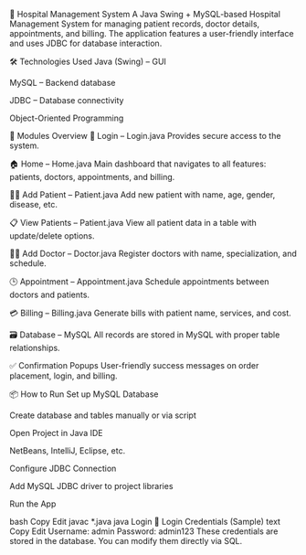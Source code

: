 🏥 Hospital Management System
A Java Swing + MySQL-based Hospital Management System for managing patient records, doctor details, appointments, and billing. The application features a user-friendly interface and uses JDBC for database interaction.

🛠️ Technologies Used
Java (Swing) – GUI

MySQL – Backend database

JDBC – Database connectivity

Object-Oriented Programming

📁 Modules Overview
🔐 Login – Login.java
Provides secure access to the system.


🏠 Home – Home.java
Main dashboard that navigates to all features: patients, doctors, appointments, and billing.


👨‍⚕️ Add Patient – Patient.java
Add new patient with name, age, gender, disease, etc.


📋 View Patients – Patient.java
View all patient data in a table with update/delete options.


👩‍⚕️ Add Doctor – Doctor.java
Register doctors with name, specialization, and schedule.


🕒 Appointment – Appointment.java
Schedule appointments between doctors and patients.


💳 Billing – Billing.java
Generate bills with patient name, services, and cost.


🗃️ Database – MySQL
All records are stored in MySQL with proper table relationships.


✅ Confirmation Popups
User-friendly success messages on order placement, login, and billing.


📦 How to Run
Set up MySQL Database

Create database and tables manually or via script

Open Project in Java IDE

NetBeans, IntelliJ, Eclipse, etc.

Configure JDBC Connection

Add MySQL JDBC driver to project libraries

Run the App

bash
Copy
Edit
javac *.java
java Login
🔑 Login Credentials (Sample)
text
Copy
Edit
Username: admin
Password: admin123
These credentials are stored in the database. You can modify them directly via SQL.
